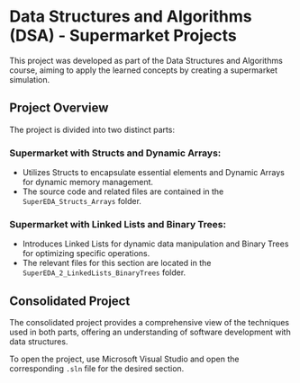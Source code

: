 # Data Structures and Algorithms (DSA) - Supermarket Projects

This project was developed as part of the Data Structures and Algorithms course, aiming to apply the learned concepts by creating a supermarket simulation. 

## Project Overview

The project is divided into two distinct parts:

### Supermarket with Structs and Dynamic Arrays:

- Utilizes Structs to encapsulate essential elements and Dynamic Arrays for dynamic memory management.
- The source code and related files are contained in the `SuperEDA_Structs_Arrays` folder.

### Supermarket with Linked Lists and Binary Trees:

- Introduces Linked Lists for dynamic data manipulation and Binary Trees for optimizing specific operations.
- The relevant files for this section are located in the `SuperEDA_2_LinkedLists_BinaryTrees` folder.

## Consolidated Project

The consolidated project provides a comprehensive view of the techniques used in both parts, offering an understanding of software development with data structures. 

To open the project, use Microsoft Visual Studio and open the corresponding `.sln` file for the desired section.
